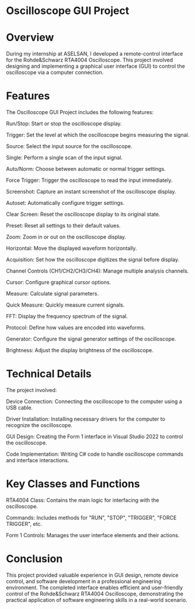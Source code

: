 # Oscilloscope GUI Project
# Overview
During my internship at ASELSAN, I developed a remote-control interface for the Rohde&Schwarz RTA4004 Oscilloscope. This project involved designing and implementing a graphical user interface (GUI) to control the oscilloscope via a computer connection.

# Features
The Oscilloscope GUI Project includes the following features:

Run/Stop: Start or stop the oscilloscope display.

Trigger: Set the level at which the oscilloscope begins measuring the signal.

Source: Select the input source for the oscilloscope.

Single: Perform a single scan of the input signal.

Auto/Norm: Choose between automatic or normal trigger settings.

Force Trigger: Trigger the oscilloscope to read the input immediately.

Screenshot: Capture an instant screenshot of the oscilloscope display.

Autoset: Automatically configure trigger settings.

Clear Screen: Reset the oscilloscope display to its original state.

Preset: Reset all settings to their default values.

Zoom: Zoom in or out on the oscilloscope display.

Horizontal: Move the displayed waveform horizontally.

Acquisition: Set how the oscilloscope digitizes the signal before display.

Channel Controls (CH1/CH2/CH3/CH4): Manage multiple analysis channels.

Cursor: Configure graphical cursor options.

Measure: Calculate signal parameters.

Quick Measure: Quickly measure current signals.

FFT: Display the frequency spectrum of the signal.

Protocol: Define how values are encoded into waveforms.

Generator: Configure the signal generator settings of the oscilloscope.

Brightness: Adjust the display brightness of the oscilloscope.

# Technical Details
The project involved:

Device Connection: Connecting the oscilloscope to the computer using a USB cable.

Driver Installation: Installing necessary drivers for the computer to recognize the oscilloscope.

GUI Design: Creating the Form 1 interface in Visual Studio 2022 to control the oscilloscope.

Code Implementation: Writing C# code to handle oscilloscope commands and interface interactions.

# Key Classes and Functions

RTA4004 Class: Contains the main logic for interfacing with the oscilloscope.

Commands: Includes methods for "RUN", "STOP", "TRIGGER", "FORCE TRIGGER", etc.

Form 1 Controls: Manages the user interface elements and their actions.

# Conclusion
This project provided valuable experience in GUI design, remote device control, and software development in a professional engineering environment. The completed interface enables efficient and user-friendly control of the Rohde&Schwarz RTA4004 Oscilloscope, demonstrating the practical application of software engineering skills in a real-world scenario.
